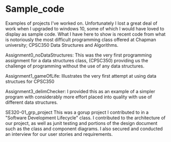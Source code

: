 # Sample_code
Examples of projects I've worked on.
Unfortunately I lost a great deal of work when I upgraded to windows 10, some of which I would have loved to display as sample code. What I have here to show is recent code from what is notoriously the most difficult programming class offered at Chapman university; CPSC350 Data Structures and Algorithms.

Assignment0_noDataStructures:
	This was the very first programming assignment for a data structures class, (CPSC350) providing us the challenge of programming without the use of any data structures.


Assignment1_gameOfLife:
	Illustrates the very first attempt at using data structues for CPSC350


Assignment3_delimChecker:
	I provided this as an example of a simpler program with considerably more effort placed into quality with use of different data structures.


 SE320-01_grp_project
	This was a gorup project I contributed to in a "Software Development Lifecycle" class. I contributed to the architecture of our project, as well as junit testing and portions of the design document such as the class and component diagrams. I also secured and conducted an interview for our user stories and requirements.